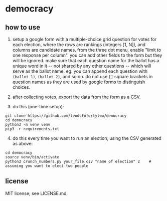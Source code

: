 # democracy

## how to use

1. setup a google form with a multiple-choice grid question for votes for each election, where the rows are rankings (integers [1, N]), and columns are candidate names. from the three dot menu, enable "limit to one response per column". you can add other fields to the form but they will be ignored. make sure that each question name for the ballot has a unique word in it -- not shared by any other questions -- which will serve as the ballot name. eg. you can append each question with `(ballot 1)`, `(ballot 2)`, and so on. do not use `[]` square brackets in question names as they are used by google forms to distinguish choices.

2. after collecting votes, export the data from the form as a CSV.

3. do this (one-time setup):

```
git clone https://github.com/tendstofortytwo/democracy
cd democracy
python3 -m venv venv
pip3 -r requirements.txt
```

4. do this every time you want to run an election, using the CSV generated as above:

```
cd democracy
source venv/bin/activate
python3 crunch_numbers.py your_file.csv "name of election" 2    # assuming you want to elect two people
```

## license

MIT license; see LICENSE.md.
